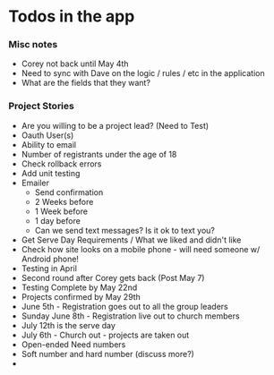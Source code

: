 # Todos in the app

### Misc notes
- Corey not back until May 4th
- Need to sync with Dave on the logic / rules / etc in the application
- What are the fields that they want?


### Project Stories
- Are you willing to be a project lead? (Need to Test)
- Oauth User(s)
- Ability to email
- Number of registrants under the age of 18
- Check rollback errors
- Add unit testing
- Emailer
  - Send confirmation
  - 2 Weeks before
  - 1 Week before
  - 1 day before
  - Can we send text messages? Is it ok to text you?
- Get Serve Day Requirements / What we liked and didn't like
- Check how site looks on a mobile phone - will need someone w/ Android phone!
- Testing in April
- Second round after Corey gets back (Post May 7)
- Testing Complete by May 22nd
- Projects confirmed by May 29th
- June 5th - Registration goes out to all the group leaders
- Sunday June 8th - Registration live out to church members
- July 12th is the serve day 
- July 6th - Church out - projects are taken out
- Open-ended Need numbers
- Soft number and hard number (discuss more?)
- 